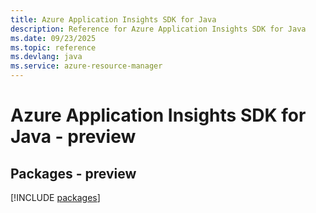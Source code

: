 ```yaml
---
title: Azure Application Insights SDK for Java
description: Reference for Azure Application Insights SDK for Java
ms.date: 09/23/2025
ms.topic: reference
ms.devlang: java
ms.service: azure-resource-manager
---
```

# Azure Application Insights SDK for Java - preview
## Packages - preview
[!INCLUDE [packages](application-insights-index.md)]